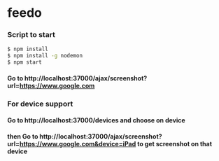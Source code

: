 # feedo
### Script to start
```sh
$ npm install
$ npm install -g nodemon
$ npm start
```

#### Go to http://localhost:37000/ajax/screenshot?url=https://www.google.com

### For device support
#### Go to http://localhost:37000/devices and choose on device
#### then Go to http://localhost:37000/ajax/screenshot?url=https://www.google.com&device=iPad to get screenshot on that device